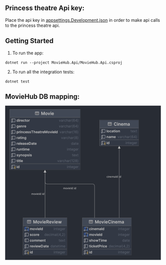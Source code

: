 ## Princess theatre Api key:  
Place the api key in [appsettings.Development.json](MovieHub.API/appsettings.Development.json) in order to make api calls to the princess theatre api.
## Getting Started
1. To run the app:
```shell
dotnet run --project MovieHub.Api/MovieHub.Api.csproj
```
2. To run all the integration tests:
```shell
dotnet test
```
## MovieHub DB mapping:
![](MovieHubDB.png)
